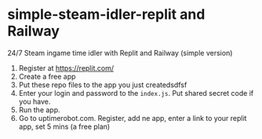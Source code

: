 # simple-steam-idler-replit and Railway
24/7 Steam ingame time idler with Replit and Railway (simple version)

1. Register at https://replit.com/
2. Create a free app
3. Put these repo files to the app you just createdsdfsf
4. Enter your login and password to the `index.js`. Put shared secret code if you have.
5. Run the app.
6. Go to uptimerobot.com. Register, add ne app, enter a link to your replit app, set 5 mins (a free plan)
